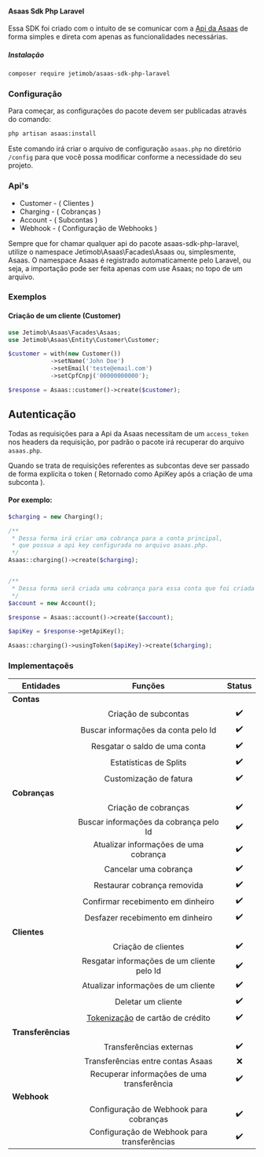 #### Asaas Sdk Php Laravel

Essa SDK foi criado com o intuito de se comunicar com a [Api da Asaas](https://docs.asaas.com/reference) de forma simples e direta com apenas as funcionalidades necessárias.

##### Instalação 
```bash
composer require jetimob/asaas-sdk-php-laravel 
```


### Configuração
Para começar, as configurações do pacote devem ser publicadas através do comando:
```bash
php artisan asaas:install
```
Este comando irá criar o arquivo de configuração `asaas.php` no diretório `/config` para que você possa modificar conforme a necessidade do seu projeto.


### Api's

- Customer - ( Clientes )
- Charging - ( Cobranças )
- Account - ( Subcontas )
- Webhook - ( Configuração de Webhooks )

Sempre que for chamar qualquer api do pacote asaas-sdk-php-laravel, utilize o namespace Jetimob\Asaas\Facades\Asaas ou, simplesmente, Asaas. O namespace Asaas é registrado automaticamente pelo Laravel, ou seja, a importação pode ser feita apenas com use Asaas; no topo de um arquivo.

### Exemplos


#### Criação de um cliente (Customer)
```php
use Jetimob\Asaas\Facades\Asaas;
use Jetimob\Asaas\Entity\Customer\Customer; 

$customer = with(new Customer())
            ->setName('John Doe')
            ->setEmail('teste@email.com')
            ->setCpfCnpj('00000000000');

$response = Asaas::customer()->create($customer);
```

## Autenticação 

Todas as requisições para a Api da Asaas necessitam de um `access_token` nos headers da requisição, por padrão o pacote irá recuperar do arquivo `asaas.php`.

Quando se trata de requisições referentes as subcontas deve ser passado de forma explícita o token ( Retornado como ApiKey após a criação de uma subconta ).

#### Por exemplo:
```php
$charging = new Charging();

/** 
 * Dessa forma irá criar uma cobrança para a conta principal,
 * que possua a api key configurada no arquivo asaas.php.
 */
Asaas::charging()->create($charging);


/**
 * Dessa forma será criada uma cobrança para essa conta que foi criada agora
 */
$account = new Account();

$response = Asaas::account()->create($account);

$apiKey = $response->getApiKey();

Asaas::charging()->usingToken($apiKey)->create($charging);

```

### Implementaçoẽs


| **Entidades**      |                                                Funções                                                |   Status   |
|--------------------|:-----------------------------------------------------------------------------------------------------:|:----------:|
| **Contas**         |                                                                                                       |            |
|                    |                                         Criação de subcontas                                          |     ✔️     |
|                    |                                  Buscar informações da conta pelo Id                                  |     ✔️     |
|                    |                                     Resgatar o saldo de uma conta                                     |     ✔️     |
|                    |                                        Estatísticas de Splits                                         |     ✔️     |
|                    |                                        Customização de fatura                                         |     ✔️     |
| **Cobranças**      |                                                                                                       |            |
|                    |                                         Criação de cobranças                                          |     ✔️     |
|                    |                                Buscar informações da cobrança pelo Id                                 |     ✔️     |
|                    |                                 Atualizar informações de uma cobrança                                 |     ✔️     |
|                    |                                         Cancelar uma cobrança                                         |     ✔️     |
|                    |                                      Restaurar cobrança removida                                      |     ✔️     |
|                    |                                   Confirmar recebimento em dinheiro                                   |     ✔️     |
|                    |                                   Desfazer recebimento em dinheiro                                    |     ✔️     |
| **Clientes**       |                                                                                                       |            |
|                    |                                          Criação de clientes                                          |     ✔️     |
|                    |                              Resgatar informações de um cliente pelo Id                               |     ✔️     |
|                    |                                  Atualizar informações de um cliente                                  |     ✔️     |
|                    |                                          Deletar um cliente                                           |     ✔️     |
|                    | [Tokenização](https://docs.asaas.com/reference/tokenizacao-de-cartao-de-credito) de cartão de crédito |     ✔️     |
| **Transferências** |                                                                                                       |            |
|                    |                                        Transferências externas                                        |     ✔️     |
|                    |                                   Transferências entre contas Asaas                                   |     ❌     |
|                    |                              Recuperar informações de uma transferência                               |     ✔️     |
| **Webhook**        |                                                                                                       |            |
|                    |                                Configuração de Webhook para cobranças                                 |     ✔️     |
|                    |                              Configuração de Webhook para transferências                              |     ✔️     |
